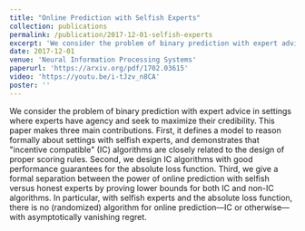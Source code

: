 ```yaml
---
title: "Online Prediction with Selfish Experts"
collection: publications
permalink: /publication/2017-12-01-selfish-experts
excerpt: 'We consider the problem of binary prediction with expert advice in settings where experts have agency and seek to maximize their credibility.'
date: 2017-12-01
venue: 'Neural Information Processing Systems'
paperurl: 'https://arxiv.org/pdf/1702.03615'
video: 'https://youtu.be/i-tJzv_n8CA'
poster: ''
---
```



We consider the problem of binary prediction with expert advice in settings where experts have agency and seek to maximize their credibility. This paper makes three main contributions. First, it defines a model to reason formally about settings with selfish experts, and demonstrates that "incentive compatible" (IC) algorithms are closely related to the design of proper scoring rules. Second, we design IC algorithms with good performance guarantees for the absolute loss function. Third, we give a formal separation between the power of online prediction with selfish versus honest experts by proving lower bounds for both IC and non-IC algorithms. In particular, with selfish experts and the absolute loss function, there is no (randomized) algorithm for online prediction—IC or otherwise—with asymptotically vanishing regret.
